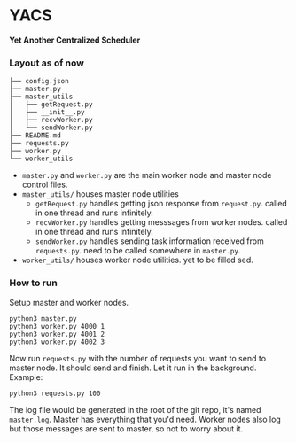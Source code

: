 # YACS

**Yet Another Centralized Scheduler**

### Layout as of now

```
├── config.json
├── master.py
├── master_utils
│   ├── getRequest.py
│   ├── __init__.py
│   ├── recvWorker.py
│   └── sendWorker.py
├── README.md
├── requests.py
├── worker.py
└── worker_utils
```

- `master.py` and `worker.py` are the main worker node and master node control files.
- `master_utils/` houses master node utilities
  - `getRequest.py` handles getting json response from `request.py`. called in one thread and runs infinitely.
  - `recvWorker.py` handles getting messsages from worker nodes. called in one thread and runs infinitely.
  - `sendWorker.py` handles sending task information received from `requests.py`. need to be called somewhere in `master.py`.
- `worker_utils/` houses worker node utilities. yet to be filled sed.

### How to run

Setup master and worker nodes.
```
python3 master.py
python3 worker.py 4000 1
python3 worker.py 4001 2
python3 worker.py 4002 3
```

Now run `requests.py` with the number of requests you want to send to master node. It should send and finish. Let it run in the background. Example:
```
python3 requests.py 100
```

The log file would be generated in the root of the git repo, it's named `master.log`. Master has everything that you'd need. Worker nodes also log but those messages are sent to master, so not to worry about it.

